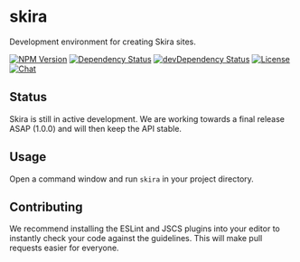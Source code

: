 # skira

Development environment for creating Skira sites.

[![NPM Version][npm-image]][npm-url]
[![Dependency Status][deps-image]][deps-url]
[![devDependency Status][devdeps-image]][devdeps-url]
[![License][license-image]][license-url]
[![Chat][chat-image]][chat-url]

## Status

Skira is still in active development. We are working towards a final release ASAP (1.0.0) and will then keep the API stable.

## Usage

Open a command window and run `skira` in your project directory.

## Contributing

We recommend installing the ESLint and JSCS plugins into your editor to instantly check your code against the guidelines. This will make pull requests easier for everyone.

[npm-image]: https://img.shields.io/npm/v/skira.svg
[npm-url]: https://npmjs.org/package/skira
[deps-image]: https://img.shields.io/david/skira-project/skira.svg
[deps-url]: https://david-dm.org/skira-project/skira
[devdeps-image]: https://img.shields.io/david/dev/skira-project/skira.svg
[devdeps-url]: https://david-dm.org/skira-project/skira#info=devDependencies
[license-image]: https://img.shields.io/github/license/skira-project/skira.svg
[license-url]: LICENSE
[chat-image]: https://img.shields.io/gitter/room/skira-project/skira.svg
[chat-url]: https://gitter.im/skira-project/skira
